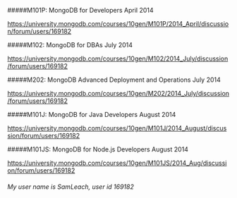#####M101P: MongoDB for Developers April 2014

https://university.mongodb.com/courses/10gen/M101P/2014_April/discussion/forum/users/169182

#####M102: MongoDB for DBAs July 2014

https://university.mongodb.com/courses/10gen/M102/2014_July/discussion/forum/users/169182

#####M202: MongoDB Advanced Deployment and Operations July 2014

https://university.mongodb.com/courses/10gen/M202/2014_July/discussion/forum/users/169182

#####M101J: MongoDB for Java Developers August 2014
 
https://university.mongodb.com/courses/10gen/M101J/2014_August/discussion/forum/users/169182

#####M101JS: MongoDB for Node.js Developers August 2014

https://university.mongodb.com/courses/10gen/M101JS/2014_Aug/discussion/forum/users/169182

###### My user name is SamLeach, user id 169182
